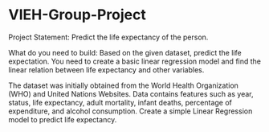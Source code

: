 # VIEH-Group-Project
Project Statement: Predict the life expectancy of the person.

What do you need to build: Based on the given dataset, predict the
life expectation. You need to create a basic linear regression model
and find the linear relation between life expectancy and other
variables.


The dataset was initially obtained from the World
Health Organization (WHO) and United Nations Websites. Data
contains features such as year, status, life expectancy, adult
mortality, infant deaths, percentage of expenditure, and alcohol
consumption. Create a simple Linear Regression model to predict life
expectancy.
